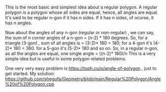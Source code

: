 This is the most basic and simplest idea about a regular polygon. A regular polygon is a polygon whose all sides are equal, hence, all angles are equal. It's said to be regular n-gon if it has n sides. If it has n sides, of ocurse, it has n angles.

Now about the angles of any n-gon (regular or non-regular) , we can say, the sum of n corner angles of a n-gon = (n-2) * 180 degrees. 
So, for a triangle (3-gon) , sum of all angles is = (3-2)* 180 = 180; for a 4-gon it's (4-2)* 180 = 360. for a 5-gon it's (5-2)* 180 and so on.
So, in a regular n-gon, as all the angles are equal, one single angle = ((n-2)* 180)/n 
This is a very simple idea but is useful in some polygon related problems. 

One very very easy problem is https://toph.co/p/angle-of-polygon , just to get started.
My solution: https://github.com/shegufa/Geometry/blob/main/Regular%20Polygon/Angle%20of%20Polygon.cpp
